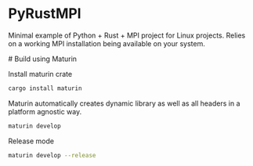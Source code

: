 # PyRustMPI

Minimal example of Python + Rust + MPI project for Linux projects. Relies on a working MPI installation being available on your system.

# Build using Maturin

Install maturin crate

```bash
cargo install maturin
```

Maturin automatically creates dynamic library as well as all headers in a platform agnostic way.

```bash
maturin develop
```

Release mode

```bash
maturin develop --release
```


